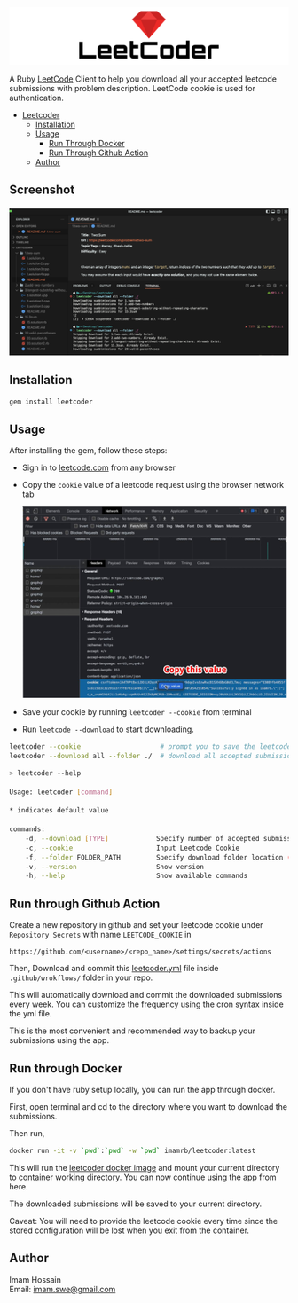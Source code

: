<p align="center">
  <img src="./spec/cassettes/leetcoder.png" alt="leetcoder"/>
</p>

A Ruby [LeetCode](https://www.leetcode.com) Client to help you download all your accepted leetcode submissions with problem description. LeetCode cookie is used for authentication.

- [Leetcoder](#)
  - [Installation](#installation)
  - [Usage](#usage)
    - [Run Through Docker](#run-through-docker)
    - [Run Through Github Action](#run-through-github-action)
  - [Author](#author)

## Screenshot

![screenshot](./spec/cassettes/leetcoder_screenshot.png)

## Installation

```bash
gem install leetcoder
```

## Usage

After installing the gem, follow these steps:

 - Sign in to [leetcode.com](www.leetcode.com) from any browser
 - Copy the `cookie` value of a leetcode request using the browser network tab

   ![leetcode cookie](./spec/cassettes/leetcode%20cookie.jpg)

 - Save your cookie by running `leetcoder --cookie` from terminal
 - Run `leetcode --download` to start downloading.

```bash
leetcoder --cookie                    # prompt you to save the leetcode cookie
leetcoder --download all --folder ./  # download all accepted submissions in current folder
```

```bash
> leetcoder --help

Usage: leetcoder [command]

* indicates default value

commands:
    -d, --download [TYPE]            Specify number of accepted submission to download per problem (*one, all)
    -c, --cookie                     Input Leetcode Cookie
    -f, --folder FOLDER_PATH         Specify download folder location (* <current_directory>/leetcode)
    -v, --version                    Show version
    -h, --help                       Show available commands
```

## Run through Github Action

Create a new repository in github and set your leetcode cookie under `Repository Secrets` with name `LEETCODE_COOKIE` in

```text
https://github.com/<username>/<repo_name>/settings/secrets/actions
```

Then, Download and commit this [leetcoder.yml](./leetcoder.yml) file inside `.github/wrokflows/` folder in your repo.

This will automatically download and commit the downloaded submissions every week.
You can customize the frequency using the cron syntax inside the yml file.

This is the most convenient and recommended way to backup your submissions using the app.

## Run through Docker

If you don't have ruby setup locally, you can run the app through docker.

First, open terminal and cd to the directory where you want to download the submissions.

Then run,

```bash
docker run -it -v `pwd`:`pwd` -w `pwd` imamrb/leetcoder:latest
```

This will run the [leetcoder docker image](https://hub.docker.com/repository/docker/imamrb/leetcoder) and mount your current directory to container working directory. You can now continue using the app from here.

The downloaded submissions will be saved to your current directory.

Caveat: You will need to provide the leetcode cookie every time since the stored configuration will be lost when you exit from the container.

## Author

Imam Hossain <br>
Email: imam.swe@gmail.com
